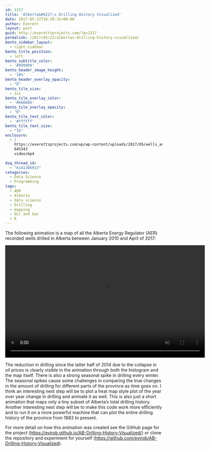 ```yaml
---
id: 1317
title: 'Alberta&#8217;s Drilling History Visualized'
date: 2017-05-22T16:39:31+00:00
author: Everett
layout: post
guid: http://everettsprojects.com/?p=1317
permalink: /2017/05/22/albertas-drilling-history-visualized/
bento_sidebar_layout:
  - right-sidebar
bento_title_position:
  - left
bento_subtitle_color:
  - '#999999'
bento_header_image_height:
  - '10%'
bento_header_overlay_opacity:
  - "0"
bento_tile_size:
  - 1x1
bento_tile_overlay_color:
  - '#666666'
bento_tile_overlay_opacity:
  - "0"
bento_tile_text_color:
  - '#ffffff'
bento_tile_text_size:
  - "16"
enclosure:
  - |
    https://everettsprojects.com/wp/wp-content/uploads/2017/05/wells_animation.mp4
    645343
    video/mp4
    
dsq_thread_id:
  - "6141306913"
categories:
  - Data Science
  - Programming
tags:
  - AER
  - Alberta
  - data science
  - Drilling
  - mapping
  - Oil and Gas
  - R
---
```

The following animation is a map of all the Alberta Energy Regulator (AER) recorded wells drilled in Alberta between January 2010 and April of 2017:

<div style="width: 640px;" class="wp-video">
  <!--[if lt IE 9]><![endif]--><video class="wp-video-shortcode" id="video-1317-1" width="640" height="360" preload="metadata" controls="controls"><source type="video/mp4" src="https://everettsprojects.com/wp/wp-content/uploads/2017/05/wells_animation.mp4?_=1" />
  
  <a href="https://everettsprojects.com/wp/wp-content/uploads/2017/05/wells_animation.mp4">https://everettsprojects.com/wp/wp-content/uploads/2017/05/wells_animation.mp4</a></video>
</div>

The reduction in drilling since the latter half of 2014 due to the collapse in oil prices is clearly visible in the animation through both the histogram and the map itself. There is also a strong seasonal spike in drilling every winter. The seasonal spikes cause some challenges in comparing the true changes in the amount of drilling for different parts of the province as time goes on. I think an interesting next step will be to plot a heat map style plot of the year over year change in drilling and animate it as well. This is also just a short animation that maps only a tiny subset of Alberta’s total drilling history. Another interesting next step will be to make this code work more efficiently and to run it on a more powerful machine that can plot the entire drilling history of the province from 1883 to present.

For more detail on how this animation was created see the GitHub page for the project (<https://evjrob.github.io/AB-Drilling-History-Visualized/>) or clone the repository and experiment for yourself (<https://github.com/evjrob/AB-Drilling-History-Visualized>).

&nbsp;

&nbsp;

&nbsp;